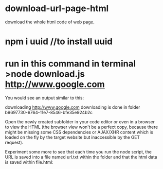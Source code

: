# download-url-page-html
download the whole html code of web page.
# npm i uuid //to install uuid
# run  in this command in terminal >node download.js http://www.google.com

You would see an output similar to this:

downloading  http://www.google.com
downloading is done in folder  b9697730-9764-11e7-8546-bfe35e924b2c

Open the newly created subfolder in your code editor or even in a browser to view the HTML (the browser view won't be a perfect copy, because there might be missing some CSS dependencies or AJAX/XHR content which is loaded on the fly by the target website but inaccessible by the GET request).

Experiment some more to see that each time you run the node script, the URL is saved into a file named url.txt within the folder and that the html data is saved within file.html:
